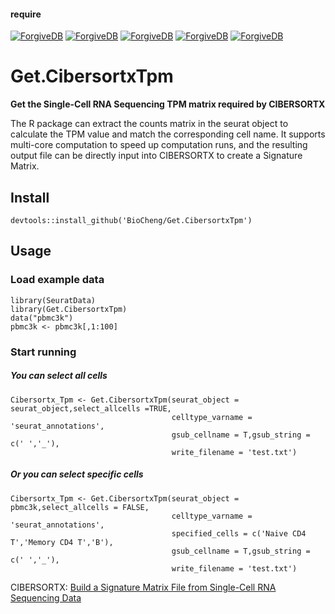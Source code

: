 #### require
[![ForgiveDB](https://img.shields.io/badge/CRAN-pbapply-brightgreen.svg)](https://cran.r-project.org/web/packages/pbapply/) [![ForgiveDB](https://img.shields.io/badge/CRAN-Seurat-brightgreen.svg)](https://cran.r-project.org/web/packages/Seurat/index.html)  [![ForgiveDB](https://img.shields.io/badge/CRAN-SeuratObject-brightgreen.svg)](https://cran.r-project.org/web/packages/SeuratObject/index.html)   [![ForgiveDB](https://img.shields.io/badge/CRAN-tidyverse-brightgreen.svg)](https://cran.r-project.org/web/packages/tidyverse/) [![ForgiveDB](https://img.shields.io/badge/CRAN-data.table-brightgreen.svg)](https://cran.r-project.org/web/packages/data.table/)
# Get.CibersortxTpm

**Get the Single-Cell RNA Sequencing TPM matrix required by CIBERSORTX**

The R package can extract the counts matrix in the seurat object to calculate the TPM value and match the corresponding cell name. It supports multi-core computation to speed up computation runs, and the resulting output file can be directly input into CIBERSORTX to create a Signature Matrix.

## Install
```
devtools::install_github('BioCheng/Get.CibersortxTpm')
```  
## Usage

### Load example data
```
library(SeuratData)
library(Get.CibersortxTpm)
data("pbmc3k")
pbmc3k <- pbmc3k[,1:100]
```

### Start running
##### *You can select all cells*
```
Cibersortx_Tpm <- Get.CibersortxTpm(seurat_object = seurat_object,select_allcells =TRUE,
                                    celltype_varname = 'seurat_annotations',
                                    gsub_cellname = T,gsub_string = c(' ','_'),
                                    write_filename = 'test.txt')
```

##### *Or you can select specific cells*
```
Cibersortx_Tpm <- Get.CibersortxTpm(seurat_object = pbmc3k,select_allcells = FALSE,
                                    celltype_varname = 'seurat_annotations',
                                    specified_cells = c('Naive CD4 T','Memory CD4 T','B'),
                                    gsub_cellname = T,gsub_string = c(' ','_'),
                                    write_filename = 'test.txt')
```



CIBERSORTX:
[Build a Signature Matrix File from Single-Cell RNA Sequencing Data](https://cibersortx.stanford.edu/tutorial.php)    
